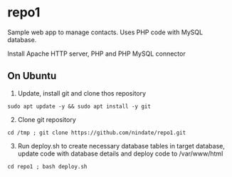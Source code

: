 repo1
=====

Sample web app to manage contacts. Uses PHP code with MySQL database.

Install Apache HTTP server, PHP and PHP MySQL connector

On Ubuntu
---------

1. Update, install git and clone thos repository

```
sudo apt update -y && sudo apt install -y git
```

2. Clone git repository

```
cd /tmp ; git clone https://github.com/nindate/repo1.git
```

3. Run deploy.sh to create necessary database tables in target database, update code with database details and deploy code to /var/www/html

```
cd repo1 ; bash deploy.sh
```
